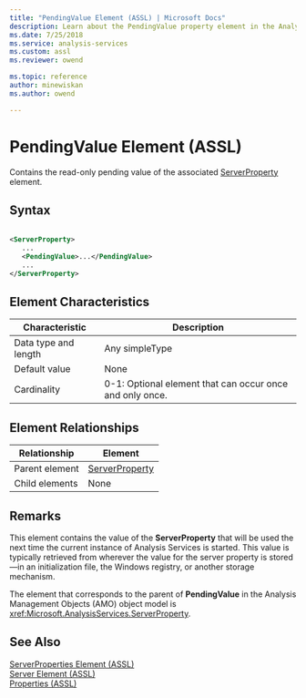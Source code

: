 ```yaml
---
title: "PendingValue Element (ASSL) | Microsoft Docs"
description: Learn about the PendingValue property element in the Analysis Services Scripting Language (ASSL) schema.
ms.date: 7/25/2018
ms.service: analysis-services
ms.custom: assl
ms.reviewer: owend

ms.topic: reference
author: minewiskan
ms.author: owend

---
```

# PendingValue Element (ASSL)

  Contains the read-only pending value of the associated [ServerProperty](../objects/serverproperty-element-assl.md) element.  
  
## Syntax  
  
```xml  
  
<ServerProperty>  
   ...  
   <PendingValue>...</PendingValue>  
   ...  
</ServerProperty>  
```  
  
## Element Characteristics  
  
|Characteristic|Description|  
|--------------------|-----------------|  
|Data type and length|Any simpleType|  
|Default value|None|  
|Cardinality|0-1: Optional element that can occur once and only once.|  
  
## Element Relationships  
  
|Relationship|Element|  
|------------------|-------------|  
|Parent element|[ServerProperty](../objects/serverproperty-element-assl.md)|  
|Child elements|None|  
  
## Remarks  
 This element contains the value of the **ServerProperty** that will be used the next time the current instance of Analysis Services is started. This value is typically retrieved from wherever the value for the server property is stored—in an initialization file, the  Windows registry, or another storage mechanism.  
  
 The element that corresponds to the parent of **PendingValue** in the Analysis Management Objects (AMO) object model is <xref:Microsoft.AnalysisServices.ServerProperty>.  
  
## See Also  
 [ServerProperties Element &#40;ASSL&#41;](../collections/serverproperties-element-assl.md)   
 [Server Element &#40;ASSL&#41;](../objects/server-element-assl.md)   
 [Properties &#40;ASSL&#41;](properties-assl.md)  
  
  
